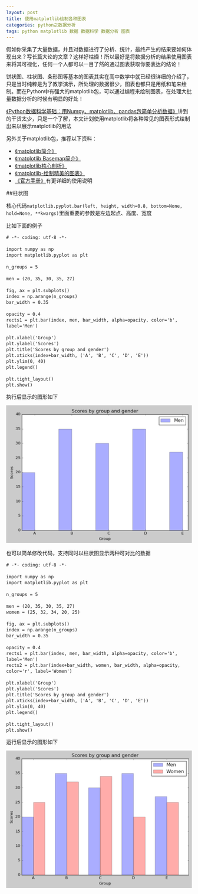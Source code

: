 ```yaml
---
layout: post
title: 使用matplotlib绘制各种图表
categories: python之数据分析
tags: python matplotlib 数据 数据科学 数据分析 图表
---
```


假如你采集了大量数据，并且对数据进行了分析、统计，最终产生的结果要如何体现出来？写长篇大论的文章？这样好枯燥！所以最好是将数据分析的结果使用图表来将其可视化，任何一个人都可以一目了然的通过图表获取你要表达的结论！

饼状图、柱状图、条形图等基本的图表其实在高中数学中就已经很详细的介绍了，只是当时纯粹是为了教学演示，所处理的数据很少，图表也都只是用纸和笔来绘制。而在Python中有强大的matplotlib包，可以通过编程来绘制图表，在处理大批量数据分析的时候有明显的好处！

[《Python数据科学基础：用Numpy、matplotlib、pandas包简单分析数据》](http://www.xumenger.com/python-data-science-02-20170109/)讲到的干货太少，只是一个了解，本文计划使用matplotlib将各种常见的图表形式绘制出来以展示matplotlib的用法

另外关于matplotlib包，推荐以下资料：

* [《matplotlib简介》](http://www.cnblogs.com/vamei/archive/2012/09/17/2689798.html)
* [《matplotlib Basemap简介》](http://www.cnblogs.com/vamei/archive/2012/09/16/2687954.html)
* [《matplotlib核心剖析》 ](http://www.cnblogs.com/vamei/archive/2013/01/30/2879700.html)
* [《matplotlib-绘制精美的图表》](http://old.sebug.net/paper/books/scipydoc/matplotlib_intro.html)
* [《官方手册》](http://matplotlib.org/contents.html)有更详细的使用说明

##柱状图

核心代码`matplotlib.pyplot.bar(left, height, width=0.8, bottom=None, hold=None, **kwargs)`里面重要的参数是左边起点、高度、宽度

比如下面的例子

```
# -*- coding: utf-8 -*-

import numpy as np
import matplotlib.pyplot as plt

n_groups = 5

men = (20, 35, 30, 35, 27)

fig, ax = plt.subplots()
index = np.arange(n_groups)
bar_width = 0.35

opacity = 0.4
rects1 = plt.bar(index, men, bar_width, alpha=opacity, color='b', label='Men')

plt.xlabel('Group')
plt.ylabel('Scores')
plt.title('Scores by group and gender')
plt.xticks(index+bar_width, ('A', 'B', 'C', 'D', 'E'))
plt.ylim(0, 40)
plt.legend()

plt.tight_layout()
plt.show()
```

执行后显示的图形如下

![image](../media/image/2017-02-24/01.png)

也可以简单修改代码，支持同时以柱状图显示两种可对比的数据

```
# -*- coding: utf-8 -*-

import numpy as np
import matplotlib.pyplot as plt

n_groups = 5

men = (20, 35, 30, 35, 27)
women = (25, 32, 34, 20, 25)

fig, ax = plt.subplots()
index = np.arange(n_groups)
bar_width = 0.35

opacity = 0.4
rects1 = plt.bar(index, men, bar_width, alpha=opacity, color='b', label='Men')
rects2 = plt.bar(index+bar_width, women, bar_width, alpha=opacity, color='r', label='Women')

plt.xlabel('Group')
plt.ylabel('Scores')
plt.title('Scores by group and gender')
plt.xticks(index+bar_width, ('A', 'B', 'C', 'D', 'E'))
plt.ylim(0, 40)
plt.legend()

plt.tight_layout()
plt.show()
```

运行后显示的图形如下

![image](../media/image/2017-02-24/02.png)

